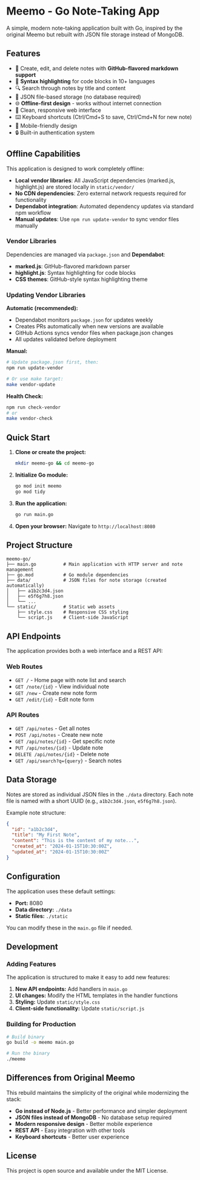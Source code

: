# Meemo - Go Note-Taking App

A simple, modern note-taking application built with Go, inspired by the original Meemo but rebuilt with JSON file storage instead of MongoDB.

## Features

- 📝 Create, edit, and delete notes with **GitHub-flavored markdown support**
- 🎨 **Syntax highlighting** for code blocks in 10+ languages
- 🔍 Search through notes by title and content
- 💾 JSON file-based storage (no database required)
- 🌐 **Offline-first design** - works without internet connection
- 🎨 Clean, responsive web interface
- ⌨️ Keyboard shortcuts (Ctrl/Cmd+S to save, Ctrl/Cmd+N for new note)
- 📱 Mobile-friendly design
- 🔒 Built-in authentication system

## Offline Capabilities

This application is designed to work completely offline:

- **Local vendor libraries**: All JavaScript dependencies (marked.js, highlight.js) are stored locally in `static/vendor/`
- **No CDN dependencies**: Zero external network requests required for functionality  
- **Dependabot integration**: Automated dependency updates via standard npm workflow
- **Manual updates**: Use `npm run update-vendor` to sync vendor files manually

### Vendor Libraries

Dependencies are managed via `package.json` and **Dependabot**:
- **marked.js**: GitHub-flavored markdown parser
- **highlight.js**: Syntax highlighting for code blocks
- **CSS themes**: GitHub-style syntax highlighting theme

### Updating Vendor Libraries

**Automatic (recommended):**
- Dependabot monitors `package.json` for updates weekly
- Creates PRs automatically when new versions are available
- GitHub Actions syncs vendor files when package.json changes
- All updates validated before deployment

**Manual:**
```bash
# Update package.json first, then:
npm run update-vendor

# Or use make target:
make vendor-update
```

**Health Check:**
```bash
npm run check-vendor
# or
make vendor-check
```

## Quick Start

1. **Clone or create the project:**
   ```bash
   mkdir meemo-go && cd meemo-go
   ```

2. **Initialize Go module:**
   ```bash
   go mod init meemo
   go mod tidy
   ```

3. **Run the application:**
   ```bash
   go run main.go
   ```

4. **Open your browser:**
   Navigate to `http://localhost:8080`

## Project Structure

```
meemo-go/
├── main.go          # Main application with HTTP server and note management
├── go.mod           # Go module dependencies
├── data/            # JSON files for note storage (created automatically)
│   ├── a1b2c3d4.json
│   ├── e5f6g7h8.json
│   └── ...
└── static/          # Static web assets
    ├── style.css    # Responsive CSS styling
    └── script.js    # Client-side JavaScript
```

## API Endpoints

The application provides both a web interface and a REST API:

### Web Routes
- `GET /` - Home page with note list and search
- `GET /note/{id}` - View individual note
- `GET /new` - Create new note form
- `GET /edit/{id}` - Edit note form

### API Routes
- `GET /api/notes` - Get all notes
- `POST /api/notes` - Create new note
- `GET /api/notes/{id}` - Get specific note
- `PUT /api/notes/{id}` - Update note
- `DELETE /api/notes/{id}` - Delete note
- `GET /api/search?q={query}` - Search notes

## Data Storage

Notes are stored as individual JSON files in the `./data` directory. Each note file is named with a short UUID (e.g., `a1b2c3d4.json`, `e5f6g7h8.json`).

Example note structure:
```json
{
  "id": "a1b2c3d4",
  "title": "My First Note",
  "content": "This is the content of my note...",
  "created_at": "2024-01-15T10:30:00Z",
  "updated_at": "2024-01-15T10:30:00Z"
}
```

## Configuration

The application uses these default settings:
- **Port:** 8080
- **Data directory:** `./data`
- **Static files:** `./static`

You can modify these in the `main.go` file if needed.

## Development

### Adding Features

The application is structured to make it easy to add new features:

1. **New API endpoints:** Add handlers in `main.go`
2. **UI changes:** Modify the HTML templates in the handler functions
3. **Styling:** Update `static/style.css`
4. **Client-side functionality:** Update `static/script.js`

### Building for Production

```bash
# Build binary
go build -o meemo main.go

# Run the binary
./meemo
```

## Differences from Original Meemo

This rebuild maintains the simplicity of the original while modernizing the stack:

- **Go instead of Node.js** - Better performance and simpler deployment
- **JSON files instead of MongoDB** - No database setup required
- **Modern responsive design** - Better mobile experience
- **REST API** - Easy integration with other tools
- **Keyboard shortcuts** - Better user experience

## License

This project is open source and available under the MIT License.
